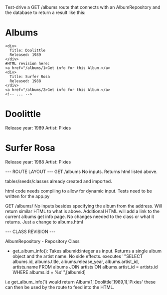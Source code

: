 Test-drive a GET /albums route that connects with an AlbumRepository and the database to return a result like this:

<!-- GET /albums -->

<html>
  <head></head>
  <body>
    <h1>Albums</h1>

    <div>
      Title: Doolittle
      Released: 1989
    </div>
    #HTML revision here:
    <a href="/albums/1>Get info for this Album.</a>
    <div>
      Title: Surfer Rosa
      Released: 1988
    </div>
    <a href="/albums/2>Get info for this Album.</a>
    <!-- ... -->
  </body>
</html>

<!-- Example for GET /albums/1 -->

<html>
  <head></head>
  <body>
    <h1>Doolittle</h1>
    <p>
      Release year: 1989
      Artist: Pixies
    </p>
  </body>
</html>

<!-- Example for GET /albums/2 -->

<html>
  <head></head>
  <body>
    <h1>Surfer Rosa</h1>
    <p>
      Release year: 1988
      Artist: Pixies
    </p>
  </body>
</html>

--- ROUTE LAYOUT ---
GET /albums
    No inputs. Returns html listed above.

tables/seeds/classes already created and imported.

html code needs compiling to allow for dynamic input. Tests need to be written for the app.py

GET /albums/<id>
    No inputs besides specifying the album from the address. Will return similar  HTML to what is above. Additional HTML will add a link to the current albums get info page. No changes needed to the class or what it returns. Just a change to albums.html

--- CLASS REVISION ---

AlbumRepository - Repository Class

  * get_album_info(): Takes albumid:integer as input. Returns a single album object and the artist name. No side effects.
  executes '''SELECT 
                  albums.id,
                  albums.title,
                  albums.release_year,
                  albums.artist_id,
                  artists.name
              FROM albums
              JOIN artists ON albums.artist_id = artists.id
              WHERE albums.id = %s''',[albumid]

  i.e get_album_info(1) would return Album(1,'Doolittle',1989,1),'Pixies' these can then be used by the route to feed into the HTML.

  


